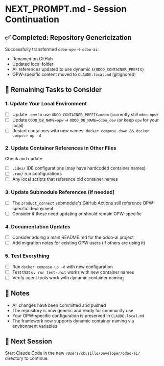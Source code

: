 # NEXT_PROMPT.md - Session Continuation

## ✅ Completed: Repository Genericization

Successfully transformed `odoo-opw` → `odoo-ai`:
- Renamed on GitHub
- Updated local folder 
- All references updated to use dynamic `${ODOO_CONTAINER_PREFIX}`
- OPW-specific content moved to `CLAUDE.local.md` (gitignored)

## 🔧 Remaining Tasks to Consider

### 1. Update Your Local Environment
- [ ] Update `.env` to use `ODOO_CONTAINER_PREFIX=odoo` (currently still `odoo-opw`)
- [ ] Update `ODOO_DB_NAME=opw` → `ODOO_DB_NAME=odoo_dev` (or keep `opw` for your local)
- [ ] Restart containers with new names: `docker compose down && docker compose up -d`

### 2. Update Container References in Other Files
Check and update:
- [ ] `.idea/` IDE configurations (may have hardcoded container names)
- [ ] `.run/` run configurations  
- [ ] Any local scripts that reference old container names

### 3. Update Submodule References (if needed)
- [ ] The `product_connect` submodule's GitHub Actions still reference OPW-specific deployment
- [ ] Consider if these need updating or should remain OPW-specific

### 4. Documentation Updates
- [ ] Consider adding a main README.md for the odoo-ai project
- [ ] Add migration notes for existing OPW users (if others are using it)

### 5. Test Everything
- [ ] Run `docker compose up -d` with new configuration
- [ ] Test that `uv run test-unit` works with new container names
- [ ] Verify agent tools work with dynamic container naming

## 📝 Notes
- All changes have been committed and pushed
- The repository is now generic and ready for community use
- Your OPW-specific configuration is preserved in `CLAUDE.local.md`
- The framework now supports dynamic container naming via environment variables

## 🚀 Next Session
Start Claude Code in the new `/Users/cbusillo/Developer/odoo-ai/` directory to continue.